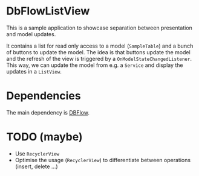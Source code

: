 # DbFlowListView 

This is a sample application to showcase separation between presentation and model updates.

It contains a list for read only access to a model (`SampleTable`) and a bunch of buttons to update the model. The idea is that buttons update the model and the refresh of the view is triggered by a `OnModelStateChangedListener`. This way, we can update the model from e.g. a `Service` and display the updates in a `ListView`.

# Dependencies

The main dependency is [DBFlow](https://github.com/Raizlabs/DBFlow).

# TODO (maybe)

* Use `RecyclerView`
* Optimise the usage (`RecyclerView`) to differentiate between operations (insert, delete ...)
